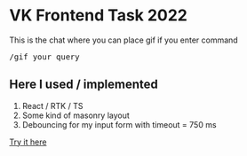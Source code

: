 <h1>VK Frontend Task 2022</h1>
<p>This is the chat where you can place gif if you enter command <pre>/gif your_query</pre></p>
<h2>Here I used / implemented</h2>
<ol>
<li>React / RTK / TS</li>
<li>Some kind of masonry layout</li>
<li>Debouncing for my input form with timeout = 750 ms</li>
</ol>
<a href="https://vkfrontendtask.netlify.app/">Try it here</a>
